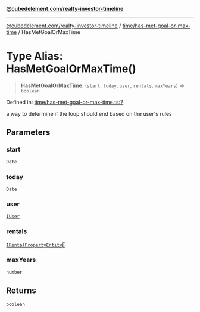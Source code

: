 [**@cubedelement.com/realty-investor-timeline**](../../../index.md)

---

[@cubedelement.com/realty-investor-timeline](../../../modules.md) / [time/has-met-goal-or-max-time](../index.md) / HasMetGoalOrMaxTime

# Type Alias: HasMetGoalOrMaxTime()

> **HasMetGoalOrMaxTime**: (`start`, `today`, `user`, `rentals`, `maxYears`) => `boolean`

Defined in: [time/has-met-goal-or-max-time.ts:7](https://github.com/kvernon/realty-investor-timeline/blob/604db9c08bd36b2a48c8b342796ed6cd0d1401e0/src/time/has-met-goal-or-max-time.ts#L7)

a way to determine if the loop should end based on the user's rules

## Parameters

### start

`Date`

### today

`Date`

### user

[`IUser`](../../../account/user/interfaces/IUser.md)

### rentals

[`IRentalPropertyEntity`](../../../properties/i-rental-property-entity/interfaces/IRentalPropertyEntity.md)[]

### maxYears

`number`

## Returns

`boolean`
